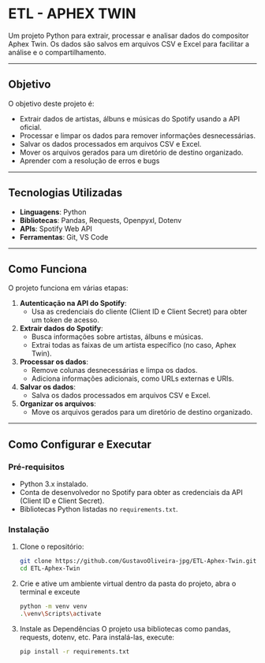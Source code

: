 # ETL - APHEX TWIN

Um projeto Python para extrair, processar e analisar dados do compositor Aphex Twin. Os dados são salvos em arquivos CSV e Excel para facilitar a análise e o compartilhamento.

---

## Objetivo

O objetivo deste projeto é:
- Extrair dados de artistas, álbuns e músicas do Spotify usando a API oficial.
- Processar e limpar os dados para remover informações desnecessárias.
- Salvar os dados processados em arquivos CSV e Excel.
- Mover os arquivos gerados para um diretório de destino organizado.
- Aprender com a resolução de erros e bugs

---

## Tecnologias Utilizadas

- **Linguagens**: Python
- **Bibliotecas**: Pandas, Requests, Openpyxl, Dotenv
- **APIs**: Spotify Web API
- **Ferramentas**: Git, VS Code

---

## Como Funciona

O projeto funciona em várias etapas:
1. **Autenticação na API do Spotify**:
   - Usa as credenciais do cliente (Client ID e Client Secret) para obter um token de acesso.
2. **Extrair dados do Spotify**:
   - Busca informações sobre artistas, álbuns e músicas.
   - Extrai todas as faixas de um artista específico (no caso, Aphex Twin).
3. **Processar os dados**:
   - Remove colunas desnecessárias e limpa os dados.
   - Adiciona informações adicionais, como URLs externas e URIs.
4. **Salvar os dados**:
   - Salva os dados processados em arquivos CSV e Excel.
5. **Organizar os arquivos**:
   - Move os arquivos gerados para um diretório de destino organizado.

---

## Como Configurar e Executar

### Pré-requisitos

- Python 3.x instalado.
- Conta de desenvolvedor no Spotify para obter as credenciais da API (Client ID e Client Secret).
- Bibliotecas Python listadas no `requirements.txt`.

### Instalação

1. Clone o repositório:
   ```bash
   git clone https://github.com/GustavoOliveira-jpg/ETL-Aphex-Twin.git
   cd ETL-Aphex-Twin
2. Crie e ative um ambiente virtual
   dentro da pasta do projeto, abra o terminal e exceute
   ```bash
   python -m venv venv
   .\venv\Scripts\activate
3. Instale as Dependências
O projeto usa bibliotecas como pandas, requests, dotenv, etc. Para instalá-las, execute:
    ```bash
    pip install -r requirements.txt
